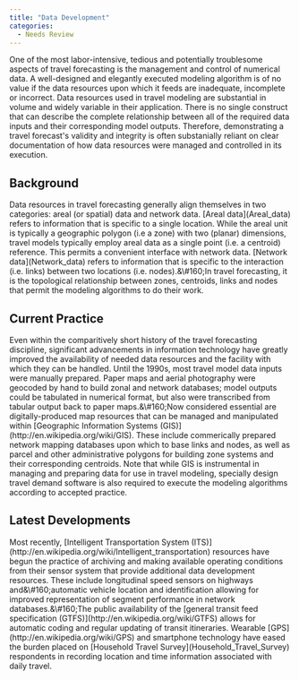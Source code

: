 ```yaml
---
title: "Data Development"
categories:
  - Needs Review
---
```


One of the most labor-intensive, tedious and potentially troublesome aspects of travel forecasting is the management and control of numerical data. A well-designed and elegantly executed modeling algorithm is of no value if the data resources upon which it feeds are inadequate, incomplete or incorrect. Data resources used in travel modeling are substantial in volume and widely variable in their application. There is no single construct that can describe the complete relationship between all of the required data inputs and their corresponding model outputs. Therefore, demonstrating a travel forecast's validity and integrity is often substanially reliant on clear documentation of how data resources were managed and controlled in its execution.

<h2 class="TML">
Background

</h2>
Data resources in travel forecasting generally align themselves in two categories: areal (or spatial) data and network data. <span class="WYSIWYG_LINK">[Areal data](Areal_data)</span> refers to information that is specific to a single location. While the areal unit is typically a geographic polygon (i.e a zone) with two (planar) dimensions, travel models typically employ areal data as a single point (i.e. a centroid) reference. This permits a convenient interface with network data. <span class="WYSIWYG_LINK">[Network data](Network_data)</span> refers to information that is specific to the interaction (i.e. links) between two locations (i.e. nodes).<span class="WYSIWYG_HIDDENWHITESPACE" style="{encoded: 's3'};">&\#160;</span>In travel forecasting, it is the topological relationship between zones, centroids, links and nodes that permit the modeling algorithms to do their work.

<h2 class="TML">
Current Practice

</h2>
Even within the comparitively short history of the travel forecasting discipline, significant advancements in information technology have greatly improved the availability of needed data resources and the facility with which they can be handled. Until the 1990s, most travel model data inputs were manually prepared. Paper maps and aerial photography were geocoded by hand to build zonal and network databases; model outputs could be tabulated in numerical format, but also were transcribed from tabular output back to paper maps.<span class="WYSIWYG_HIDDENWHITESPACE" style="{encoded: 's2'};">&\#160;</span>Now considered essential are digitally-produced map resources that can be managed and manipulated within [Geographic Information Systems (GIS)](http://en.wikipedia.org/wiki/GIS). These include commerically prepared network mapping databases upon which to base links and nodes, as well as parcel and other administrative polygons for building zone systems and their corresponding centroids. Note that while GIS is instrumental in managing and preparing data for use in travel modeling, specially design travel demand software is also required to execute the modeling algorithms according to accepted practice.

<h2 class="TML">
Latest Developments

</h2>
Most recently, [Intelligent Transportation System (ITS)](http://en.wikipedia.org/wiki/Intelligent_transportation) resources have begun the practice of archiving and making available operating conditions from their sensor system that provide additional data development resources. These include longitudinal speed sensors on highways and<span class="WYSIWYG_HIDDENWHITESPACE" style="{encoded: 's2'};">&\#160;</span>automatic vehicle location and identification allowing for improved representation of segment performance in network databases.<span class="WYSIWYG_HIDDENWHITESPACE" style="{encoded: 's2'};">&\#160;</span>The public availability of the [general transit feed specification (GTFS)](http://en.wikipedia.org/wiki/GTFS) allows for automatic coding and regular updating of transit itineraries. Wearable [GPS](http://en.wikipedia.org/wiki/GPS) and smartphone technology have eased the burden placed on [Household Travel Survey](Household_Travel_Survey) respondents in recording location and time information associated with daily travel.

<comments />


